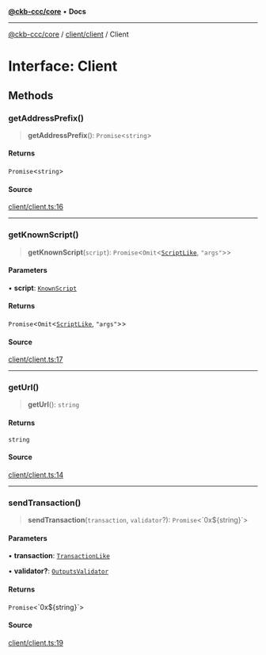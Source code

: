 [**@ckb-ccc/core**](README.md) • **Docs**

***

[@ckb-ccc/core](README.md) / [client/client](client.client.md) / Client

# Interface: Client

## Methods

### getAddressPrefix()

> **getAddressPrefix**(): `Promise`\<`string`\>

#### Returns

`Promise`\<`string`\>

#### Source

[client/client.ts:16](https://github.com/SpectreMercury/ccc/blob/1b34760fdeb60ebebc0a7e641c12ef11dff1e7d0/packages/core/src/client/client.ts#L16)

***

### getKnownScript()

> **getKnownScript**(`script`): `Promise`\<`Omit`\<[`ScriptLike`](ckb.script.Type.ScriptLike.md), `"args"`\>\>

#### Parameters

• **script**: [`KnownScript`](client.client.Enumeration.KnownScript.md)

#### Returns

`Promise`\<`Omit`\<[`ScriptLike`](ckb.script.Type.ScriptLike.md), `"args"`\>\>

#### Source

[client/client.ts:17](https://github.com/SpectreMercury/ccc/blob/1b34760fdeb60ebebc0a7e641c12ef11dff1e7d0/packages/core/src/client/client.ts#L17)

***

### getUrl()

> **getUrl**(): `string`

#### Returns

`string`

#### Source

[client/client.ts:14](https://github.com/SpectreMercury/ccc/blob/1b34760fdeb60ebebc0a7e641c12ef11dff1e7d0/packages/core/src/client/client.ts#L14)

***

### sendTransaction()

> **sendTransaction**(`transaction`, `validator`?): `Promise`\<\`0x$\{string\}\`\>

#### Parameters

• **transaction**: [`TransactionLike`](ckb.transaction.Type.TransactionLike.md)

• **validator?**: [`OutputsValidator`](client.clientTypes.Type.OutputsValidator.md)

#### Returns

`Promise`\<\`0x$\{string\}\`\>

#### Source

[client/client.ts:19](https://github.com/SpectreMercury/ccc/blob/1b34760fdeb60ebebc0a7e641c12ef11dff1e7d0/packages/core/src/client/client.ts#L19)
